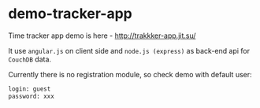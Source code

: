 demo-tracker-app
================

Time tracker app demo is here - http://trakkker-app.jit.su/

It use ``angular.js`` on client side and ``node.js (express)`` as back-end api for ``CouchDB`` data.

Currently there is no registration module, so check demo with default user:

```bash
login: guest
password: xxx
```
